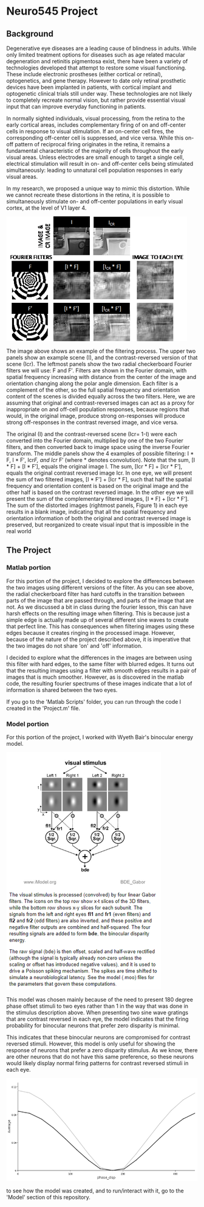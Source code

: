 # Neuro545 Project

## Background
Degenerative eye diseases are a leading cause of blindness in adults. While only limited treatment options for diseases such as age related macular degeneration and retinitis pigmentosa exist, there have been a variety of technologies developed that attempt to restore some visual functioning. These include electronic prostheses (either cortical or retinal), optogenetics, and gene therapy. However to date only retinal prosthetic devices have been implanted in patients, with cortical implant and optogenetic clinical trials still under way.  These technologies are not likely to completely recreate normal vision, but rather provide essential visual input that can improve everyday functioning in patients. 

In normally sighted individuals, visual processing, from the retina to the early cortical areas, includes complementary firing of on and off-center cells in response to visual stimulation. If an on-center cell fires, the corresponding off-center cell is suppressed, and vice versa. While this on-off pattern of reciprocal firing originates in the retina, it remains a fundamental characteristic of the majority of cells throughout the early visual areas. Unless electrodes are small enough to target a single cell, electrical stimulation will result in on- and off-center cells being stimulated simultaneously: leading to unnatural cell population responses in early visual areas. 


In my research, we proposed a unique way to mimic this distortion. While we cannot recreate these distortions in the retina, it is possible to simultaneously stimulate on- and off-center populations in early visual cortex, at the level of V1 layer 4. 


![](https://github.com/resquenazi/neuro545_Project/blob/master/figures/matrix.png)



The image above shows an example of the filtering process. The upper two panels show an example scene (I), and the contrast-reversed version of that scene (Icr). The leftmost panels show the two radial checkerboard Fourier filters we will use: F and F′. Filters are shown in the Fourier domain, with spatial frequency increasing with distance from the center of the image and orientation changing along the polar angle dimension. Each filter is a complement of the other, so the full spatial frequency and orientation content of the scenes is divided equally across the two filters. Here, we are assuming that original and contrast-reversed images can act as a proxy for inappropriate on and off-cell population responses, because regions that would, in the original image, produce strong on-responses will produce strong off-responses in the contrast reversed image, and vice versa.

The original (I) and the contrast-reversed scene (Icr= 1-I) were each converted into the Fourier domain, multiplied by one of the two Fourier filters, and then converted back to image space using the inverse Fourier transform. The middle panels show the 4 examples of possible filtering: I * F, I * F′, Icr*F, and Icr* F′ (where * denotes convolution). Note that the sum, [I * F] + [I * F′], equals the original image I. The sum, [Icr * F] + [Icr * F′], equals the original contrast reversed image Icr. In one eye, we will present the sum of two filtered images, [I * F′] + [Icr * F], such that half the spatial frequency and orientation content is based on the original image and the other half is based on the contrast reversed image. In the other eye we will present the sum of the complementary filtered images, [I * F] + [Icr * F′]. The sum of the distorted images (rightmost panels, Figure 1) in each eye results in a blank image, indicating that all the spatial frequency and orientation information of both the original and contrast reversed image is preserved, but reorganized to create visual input that is impossible in the real world

## The Project

### Matlab portion

For this portion of the project, I decided to explore the differences between the two images using different versions of the filter. As you can see above, the radial checkerboard filter has hard cutoffs in the transition between parts of the image that are passed through, and parts of the image that are not. As we discussed a bit in class during the fourier lesson, this can have harsh effects on the resulting image when filtering. This is because just a simple edge is actually made up of several different sine waves to create that perfect line. This has consequences when filtering images using these edges because it creates ringing in the processed image. However, because of the nature of the project described above, it is imperative that the two images do not share 'on' and 'off' information. 

I decided to explore what the differences in the images are between using this filter with hard edges, to the same filter with blurred edges. It turns out that the resulting images using a filter with smooth edges results in a pair of images that is much smoother. However, as is discovered in the matlab code, the resulting fourier spectrums of these images indicate that a lot of information is shared between the two eyes. 

If you go to the 'Matlab Scripts' folder, you can run through the code I created in the 'Project.m' file. 

### Model portion

For this portion of the project, I worked with Wyeth Bair's binocular energy model. 


![](https://github.com/resquenazi/neuro545_Project/blob/master/figures/model_description.png)

This model was chosen mainly because of the need to present 180 degree phase offset stimuli to two eyes rather than 1 in the way that was done in the stimulus description above. When presenting two sine wave gratings that are contrast reversed in each eye, the model indicates that the firing probability for binocular neurons that prefer zero disparity is minimal. 

This indicates that these binocular neurons are compromised for contrast reversed stimuli. However, this model is only useful for showing the response of neurons that prefer a zero disparity stimulus. As we know, there are other neurons that do not have this same preference, so these neurons would likely display normal firing patterns for contrast reversed stimuli in each eye.

![](https://github.com/resquenazi/neuro545_Project/blob/master/figures/model_results.PNG)

to see how the model was created, and to run/interact with it, go to the 'Model' section of this repository. 
